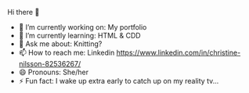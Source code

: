 Hi there 👋



- 🔭 I’m currently working on: My portfolio
- 🌱 I’m currently learning: HTML & CDD
- 💬 Ask me about: Knitting?
- 📫 How to reach me: Linkedin https://www.linkedin.com/in/christine-nilsson-82536267/
- 😄 Pronouns: She/her
- ⚡ Fun fact: I wake up extra early to catch up on my reality tv... 


